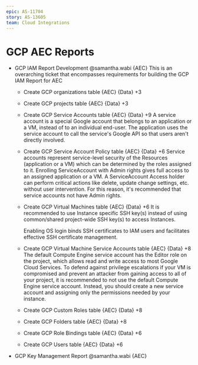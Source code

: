 ```yaml
---
epic: AS-11704
story: AS-13605
team: Cloud Integrations
---
```


# GCP AEC Reports

- GCP IAM Report Development @samantha.wabi {AEC}
  This is an overarching ticket that encompasses requirements for building the GCP IAM Report for AEC
  - Create GCP organizations table {AEC} {Data} +3
  - Create GCP projects table {AEC} {Data} +3
  - Create GCP Service Accounts table {AEC} {Data} +9
    A service account is a special Google account that belongs to an application or a VM, instead of to an individual end-user. The application uses the service account to call the service's Google API so that users aren't directly involved.  
  - Create GCP Service Account Policy table {AEC} {Data} +6
    Service accounts represent service-level security of the Resources (application or a VM) which can be determined by the roles assigned to it. Enrolling ServiceAccount with Admin rights gives full access to an assigned application or a VM. A ServiceAccount Access holder can perform critical actions like delete, update change settings, etc. without user intervention. For this reason, it's recommended that service accounts not have Admin rights.
  - Create GCP Virtual Machines table {AEC} {Data} +6
    It is recommended to use Instance specific SSH key(s) instead of using common/shared project-wide SSH key(s) to access Instances.

    Enabling OS login binds SSH certificates to IAM users and facilitates effective SSH certificate management.
  - Create GCP Virtual Machine Service Accounts table {AEC} {Data} +8
    The default Compute Engine service account has the Editor role on the project, which allows read and write access to most Google Cloud Services. To defend against privilege escalations if your VM is compromised and prevent an attacker from gaining access to all of your project, it is recommended to not use the default Compute Engine service account. Instead, you should create a new service account and assigning only the permissions needed by your instance.
  - Create GCP Custom Roles table {AEC} {Data} +8
  - Create GCP Folders table {AEC} {Data} +8
  - Create GCP Role Bindings table {AEC} {Data} +6
  - Create GCP Users table {AEC} {Data} +6
- GCP Key Management Report @samantha.wabi {AEC}
